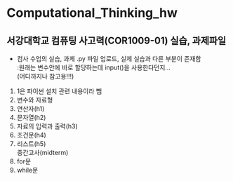 # Computational_Thinking_hw
서강대학교 컴퓨팅 사고력(COR1009-01) 실습, 과제파일
------------
+ 컴사 수업의 실습, 과제 .py 파일 업로드, 실제 실습과 다른 부분이 존재함<br>
:원래는 변수안에 바로 할당하는데 input()을 사용한다던지... <br>(어디까지나 참고용!!!)

1. 1은 파이썬 설치 관련 내용이라 뺌
2. 변수와 자료형
3. 연산자(h1)
4. 문자열(h2)
5. 자료의 입력과 출력(h3)
6. 조건문(h4)
7. 리스트(h5)<br>
중간고사(midterm)
8. for문
9. while문
